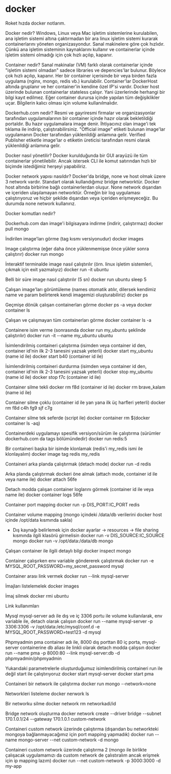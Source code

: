# docker

Roket hızda docker notlarım.

Docker nedir?
Windows, Linux veya Mac işletim sistemlerine kurulabilen, ana işletim sistemi altına çaktırmadan bir ara linux işletim sistemi kurarak containerlarını
yöneten organizasyondur. Sanal makinelere göre çok hızlıdır. Çünkü ana işletim sisteminin kaynaklarını kullanır ve containerlar içinde işletim sistemi
olmadığı için çok hızlı açılıp, kapanır.

Container nedir?
Sanal makinalar (VM) farklı olarak containerlar içinde "işletim sistemi olmadan" sadece libraries ve depencies'lar bulunur.
Böylece çok hızlı açılıp, kapanır. Her bir container içerisinde bir veya birden fazla uygulama (nginx, mongo, redis vb.) kurulabilir.
Container'lar DockerHost altında gruplanır ve her container'in kendine özel IP'si vardır. Docker host üzerinde bulunan containerlar stateless çalışır.
Yani üzerlerinde herhangi bir bilgi kayıt edilmez. Eğer container durursa içinde yapılan tüm değişiklikler uçar. Bilgilerin kalıcı olması için volume
kullanılmalıdır.

Dockerhub.com nedir?
Resmi ve gayriresmi firmalar ve organizasyonlar tarafından uygulamalarının bir container içinde hazır olarak bekletildiği portaldır.
Bu hazır uygulamalara image denir. İhtiyacınız olan image'i tek tıklama ile indirip, çalıştırabilirsiniz. "Official image" etiketi bulunan image'lar
uygulamanın Docker tarafından yüklenildiği anlamına gelir. Verified Publisher etiketle image'lar o etiketin üreticisi tarafından resmi olarak 
yüklenildiği anlamına gelir.

Docker nasıl yönetilir?
Docker kurulduğunda bir GUI arayüzü ile tüm containerlar yönetilebilir. Ancak istersek CLI ile komut satırından hızlı bir biçimde istediğimiz herşeyi yapabiliriz.

Docker network yapısı nasıldır?
Docker'da bridge, none ve host olmak üzere 3 network vardır. Standart olarak kullandığımız bridge networktür. Docker host altında birbirine bağlı containerlerdan oluşur. None network dışarıdan ve içeriden ulaşılamayan networktür. Örneğin bir log uygulaması çalıştırıyoruz ve hiçbir şekilde dışarıdan veya içeriden erişmeyeceğiz. Bu durumda none network kullanırız.

Docker komutları nedir?

Dockerhub.com dan image'i bilgisayara indirme (indirir, çalıştırmaz)
docker pull mongo

İndirilen image'ları görme (tag kısmı versiyonudur)
docker images

Image çalıştırma (eğer daha önce yüklenmemişse önce yükler sonra çalıştırır)
docker run mongo

İnteraktif terminalde image nasıl çalıştırılır (örn. linux işletim sistemleri, çıkmak için exit yazmalıyız)
docker run -it ubuntu

Belli bir süre image nasıl çalıştırılır (5 sn)
docker run ubuntu sleep 5

Çalışan image'ları görüntüleme (names otomatik atılır, dilersek kendimiz name ve param belirterek kendi imagemizi oluşturabiliriz)
docker ps

Geçmişe dönük çalışan containerları görme
docker ps -a veya docker container ls

Çalışan ve çalışmayan tüm containerları görme
docker container ls -a

Containere isim verme (sonrasında docker run my_ubuntu şeklinde çalıştırılır)
docker run -it --name my_ubuntu ubuntu

İsimlendirilmiş containeri çalıştırma (isimden veya container id den, container id'nin ilk 2-3 tanesini yazsak yeterli)
docker start my_ubuntu (name id ile)
docker start b40 (container id ile)

İsimlendirilmiş containeri durdurma (isimden veya container id den, container id'nin ilk 2-3 tanesini yazsak yeterli)
docker stop my_ubuntu (name id ile)
docker stop f7c (container id ile)

Container silme tekli
docker rm f8d (container id ile)
docker rm brave_kalam (name id ile)

Container silme çoklu (container id ile yan yana ilk üç harfleri yeterli)
docker rm f8d c4h fg9 sjf c7g

Container silme tek seferde (script ile)
docker container rm $(docker container ls -aq)

Containerdeki uygulamayı spesifik versiyon/sürüm ile çalıştırma (sürümler dockerhub.com da tags bölümündedir)
docker run redis:5

Bir containeri başka bir isimde klonlamak (redis'i my_redis ismi ile klonlayalım)
docker image tag redis my_redis

Containeri arka planda çalıştırmak (detach mode)
docker run -d redis

Arka planda çalıştırmak dockeri öne almak (attach mode, container id ile veya name ile)
docker attach 56fe

Detach modda çalışan container loglarını görmek (container id ile veya name ile)
docker container logs 56fe

Container port mapping
docker run -p DIS_PORT:IC_PORT redis

Container volume mapping (mongo içindeki /data/db verilerini docker host içinde /opt/data kısmında sakla)
* Dış kaynağı belirlemek için docker ayarlar -> resources -> file sharing kısmında ilgili klasörü girmelisin 
docker run -v DIS_SOURCE:IC_SOURCE mongo
docker run -v /opt/data:/data/db mongo

Çalışan container ile ilgili detaylı bilgi
docker inspect mongo

Container çalışırken env variable göndererek çalıştırmak
docker run -e MYSQL_ROOT_PASSWORD=my_secret_password mysql

Container arası link vermek
docker run --link mysql-server

İmajları listelemelek
docker images

İmaj silmek
docker rmi ubuntu

Link kullanımları

Mysql mysql-server adı ile dış ve iç 3306 portu ile volume kullanılarak, env variable ile, detach olarak çalışsın
docker run --name mysql-server -p 3306:3306 -v /opt/data:/etc/mysql/conf.d -e MYSQL_ROOT_PASSWORD=test123 -d mysql

Phpmyadmin pma container adı ile, 8000 dış porttan 80 iç porta, mysql-server containerine db aliası ile linkli olarak detach modda çalışsın
docker run --name pma -p 8000:80 --link mysql-server:db -d phpmyadmin/phpmyadmin

Yukarıdaki parametrelerle oluşturduğumuz isimlendirilmiş containeri run ile değil start ile çalıştırıyoruz
docker start mysql-server
docker start pma

Containeri bir network ile çalıştırma
docker run mongo --network=none

Networkleri listeleme
docker nerwork ls

Bir networku silme
docker network rm networkadi/id

Bridge network oluşturma
docker network create --driver bridge --subnet 170.1.0.1/24 --gateway 170.1.0.1 custom-network

Containeri custom network üzerinde çalıştırma (dışarıdan bu networkteki mongoya bağlanmayacağımız için port mapping yapmadık)
docker run --name mongo-server --net custom-network -d mongo

Containeri custom network üzerinde çalıştırma 2 (mongo ile birlikte çalışacak uygulamamızı da custom network de çalıstıralım ancak erişmek için ip mapping lazım)
docker run --net custom-network -p 3000:3000 -d my-app
